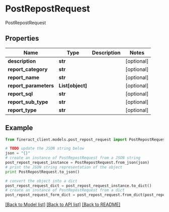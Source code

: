 # PostRepostRequest

PostRepostRequest

## Properties

Name | Type | Description | Notes
------------ | ------------- | ------------- | -------------
**description** | **str** |  | [optional] 
**report_category** | **str** |  | [optional] 
**report_name** | **str** |  | [optional] 
**report_parameters** | **List[object]** |  | [optional] 
**report_sql** | **str** |  | [optional] 
**report_sub_type** | **str** |  | [optional] 
**report_type** | **str** |  | [optional] 

## Example

```python
from fineract_client.models.post_repost_request import PostRepostRequest

# TODO update the JSON string below
json = "{}"
# create an instance of PostRepostRequest from a JSON string
post_repost_request_instance = PostRepostRequest.from_json(json)
# print the JSON string representation of the object
print PostRepostRequest.to_json()

# convert the object into a dict
post_repost_request_dict = post_repost_request_instance.to_dict()
# create an instance of PostRepostRequest from a dict
post_repost_request_form_dict = post_repost_request.from_dict(post_repost_request_dict)
```
[[Back to Model list]](../README.md#documentation-for-models) [[Back to API list]](../README.md#documentation-for-api-endpoints) [[Back to README]](../README.md)


